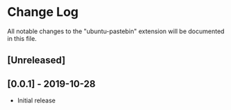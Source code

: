 # Change Log

All notable changes to the "ubuntu-pastebin" extension will be documented in this file.

## [Unreleased]

## [0.0.1] - 2019-10-28

- Initial release